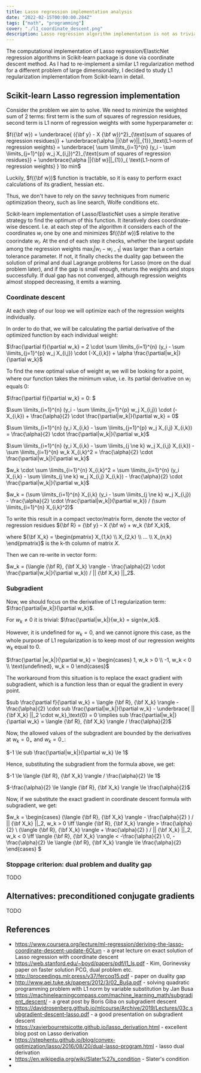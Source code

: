 ```yaml
---
title: Lasso regression implementation analysis
date: "2022-02-15T00:00:00.284Z"
tags: ["math", "programming"]
cover: "./l1_coordinate_descent.png"
description: Lasso regression algorithm implementation is not as trivial as it might seem. In this post I investigate the exact algorithm, implemented in Scikit-learn, as well as its later improvements.
---
```


The computational implementation of Lasso regression/ElasticNet regression algorithms in Scikit-learn package is done
via coordinate descent method. As I had to re-implement a similar L1 regularization method for a different problem of large dimensionality, I decided
to study L1 regularization implementation from Scikit-learn in detail.

## Scikit-learn Lasso regression implementation

Consider the problem we aim to solve. We need to minimize the weighted sum of 2 terms: first term is the sum of squares of regression residues, second term is L1 norm of regression weights with some hyperparameter $\alpha$:

$f({\bf w}) = \underbrace{ ({\bf y} - X {\bf w})^2}_{\text{sum of squares of regression residues}}  + \underbrace{\alpha ||{\bf w}||_{1}}_\text{L1-norm of regression weights} = \underbrace{ \sum \limits_{i=1}^{n} (y_i - \sum \limits_{j=1}^{p} w_j X_{i,j})^2}_{\text{sum of squares of regression residues}} + \underbrace{\alpha ||{\bf w}||_{1}}_{ \text{L1-norm of regression weights} } \to min$

Luckily, $f({\bf w})$ function is tractable, so it is easy to perform exact calculations of its gradient, hessian etc. 

Thus, we don't have to rely on the savvy techniques from numeric optimization theory, such as line search, Wolfe conditions etc.

Scikit-learn implementation of Lasso/ElasticNet uses a simple iterative strategy to find the optimum of this function. It iteratively
does coordinate-wise descent. I.e. at each step of the algorithm it considers each of the coordinates $w_i$ one by one and minimizes $f({\bf w})$ relative
to the coorindate $w_i$. At the end of each step it checks, whether the largest update among the regression weights $\max_i |w_{i}-w_{i-1}|$ 
was larger than a certain tolerance parameter. If not, it finally checks the duality gap between the solution of primal and dual
Lagrange problems for Lasso (more on the dual problem later), and if the gap is small enough, returns the weights and stops successfully. If dual gap
has not converged, although regression weights almost stopped decreasing, it emits a warning.

### Coordinate descent

At each step of our loop we will optimize each of the regression weights individually.

In order to do that, we will be calculating the partial derivative of the optimized function by each individual weight: 

$\frac{\partial f}{\partial w_k} = 2 \cdot \sum \limits_{i=1}^{n} (y_i - \sum \limits_{j=1}^{p} w_j X_{i,j}) \cdot (-X_{i,k}) + \alpha \frac{\partial|w_k|}{\partial w_k}$

To find the new optimal value of weight $w_i$ we will be looking for a point, where our function takes the minimum value, i.e. its partial derivative on $w_i$ equals 0:

$\frac{\partial f}{\partial w_k} = 0: $

$\sum \limits_{i=1}^{n} (y_i - \sum \limits_{j=1}^{p} w_j X_{i,j}) \cdot (-X_{i,k}) + \frac{\alpha}{2} \cdot \frac{\partial|w_k|}{\partial w_k} = 0$

$\sum \limits_{i=1}^{n} (y_i X_{i,k} - \sum \limits_{j=1}^{p} w_j X_{i,j} X_{i,k}) = \frac{\alpha}{2} \cdot \frac{\partial|w_k|}{\partial w_k}$

$\sum \limits_{i=1}^{n} (y_i X_{i,k} - \sum \limits_{j \ne k} w_j X_{i,j} X_{i,k}) - \sum \limits_{i=1}^{n} w_k X_{i,k}^2 = \frac{\alpha}{2} \cdot \frac{\partial|w_k|}{\partial w_k}$

$w_k \cdot \sum \limits_{i=1}^{n} X_{i,k}^2 = \sum \limits_{i=1}^{n} (y_i X_{i,k} - \sum \limits_{j \ne k} w_j X_{i,j} X_{i,k}) - \frac{\alpha}{2} \cdot \frac{\partial|w_k|}{\partial w_k}$

$w_k = (\sum \limits_{i=1}^{n} X_{i,k} (y_i - \sum \limits_{j \ne k} w_j X_{i,j}) - \frac{\alpha}{2} \cdot \frac{\partial|w_k|}{\partial w_k}) / (\sum \limits_{i=1}^{n} X_{i,k}^2)$

To write this result in a compact vector/matrix form, denote the vector of regression residues ${\bf R} = {\bf y} - X {\bf w} + w_k {\bf X_k}$, 

where ${\bf X_k} = \begin{pmatrix} X_{1,k} \\ X_{2,k} \\ ... \\ X_{n,k} \end{pmatrix}$ is the k-th column of matrix $X$.

Then we can re-write in vector form:

$w_k = (\langle {\bf R}, {\bf X_k} \rangle - \frac{\alpha}{2} \cdot \frac{\partial|w_k|}{\partial w_k}) / || {\bf X_k} ||_2$.

### Subgradient

Now, we should focus on the derivative of L1 regularization term: $\frac{\partial|w_k|}{\partial w_k}$.

For $w_k \ne 0$ it is trivial: $\frac{\partial|w_k|}{w_k} = sign(w_k)$. 

However, it is undefined for $w_k = 0$, and we cannot ignore this case, as the whole purpose of L1 regularization is to keep most of our regression weights $w_k$ equal to 0.

$\frac{\partial |w_k|}{\partial w_k} = \begin{cases} 1, w_k > 0 \\ -1, w_k < 0 \\ \text{undefined}, w_k = 0 \end{cases}$

The workaround from this situation is to replace the exact gradient with subgradient, which is a function less than or equal the gradient in every point.

$sub \frac{\partial f}{\partial w_k} = \langle {\bf R}, {\bf X_k} \rangle - \frac{\alpha}{2} \cdot sub \frac{\partial|w_k|}{\partial w_k} - \underbrace{ || {\bf X_k} ||_2 \cdot w_k}_\text{0} = 0 \implies sub \frac{\partial|w_k|}{\partial w_k} = \langle {\bf R}, {\bf X_k} \rangle / \frac{\alpha}{2}$

Now, the allowed values of the subgradient are bounded by the derivatives at $w_k = 0_+$ and $w_k = 0_-$:

$-1 \le sub \frac{\partial|w_k|}{\partial w_k} \le 1$

Hence, substituting the subgradient from the formula above, we get:

$-1 \le \langle {\bf R}, {\bf X_k} \rangle / \frac{\alpha}{2} \le 1$

$-\frac{\alpha}{2} \le \langle {\bf R}, {\bf X_k} \rangle \le \frac{\alpha}{2}$

Now, if we substitute the exact gradient in coordinate descent formula with subgradient, we get:

$w_k = \begin{cases} 
  (\langle {\bf R}, {\bf X_k} \rangle - \frac{\alpha}{2} ) / || {\bf X_k} ||_2, w_k > 0 \iff \langle {\bf R}, {\bf X_k} \rangle > \frac{\alpha}{2} \\
  (\langle {\bf R}, {\bf X_k} \rangle + \frac{\alpha}{2} ) / || {\bf X_k} ||_2, w_k < 0 \iff \langle {\bf R}, {\bf X_k} \rangle < -\frac{\alpha}{2} \\ 
  0, -\frac{\alpha}{2} \le \langle {\bf R}, {\bf X_k} \rangle \le \frac{\alpha}{2} \end{cases}
$

### Stoppage criterion: dual problem and duality gap

TODO

## Alternatives: preconditioned conjugate gradients

TODO

## References
* https://www.coursera.org/lecture/ml-regression/deriving-the-lasso-coordinate-descent-update-6OLyn - a great lecture on exact solution of Lasso regression with coordinate descent
* https://web.stanford.edu/~boyd/papers/pdf/l1_ls.pdf - Kim, Gorinevsky paper on faster solution PCG, dual problem etc.
* http://proceedings.mlr.press/v37/fercoq15.pdf - paper on duality gap
* http://www.aei.tuke.sk/papers/2012/3/02_Buša.pdf - solving quadratic programming problem with L1 norm by variable substitution by Jan Busa
* https://machinelearningcompass.com/machine_learning_math/subgradient_descent/ - a great post by Boris Giba on subgradient descent
* https://davidrosenberg.github.io/mlcourse/Archive/2019/Lectures/03c.subgradient-descent-lasso.pdf - a good presentation on subgradient descent
* https://xavierbourretsicotte.github.io/lasso_derivation.html - excellent blog post on Lasso derivation
* https://stephentu.github.io/blog/convex-optimization/lasso/2016/08/20/dual-lasso-program.html - lasso dual derivation
* https://en.wikipedia.org/wiki/Slater%27s_condition - Slater's condition
* 